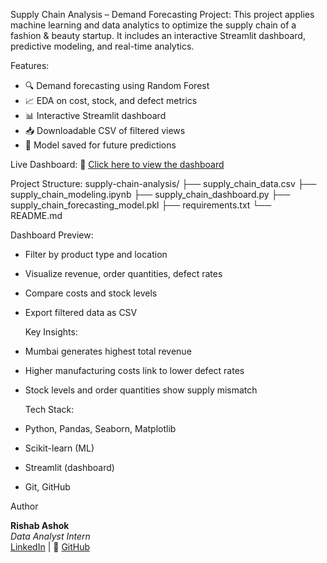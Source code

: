 Supply Chain Analysis – Demand Forecasting Project:
  This project applies machine learning and data analytics to optimize the supply chain of a fashion & beauty startup. It includes an interactive Streamlit dashboard, predictive modeling, and real-time analytics.

Features:
- 🔍 Demand forecasting using Random Forest
- 📈 EDA on cost, stock, and defect metrics
- 📊 Interactive Streamlit dashboard
- 📥 Downloadable CSV of filtered views
- 💾 Model saved for future predictions

Live Dashboard:
    🔗 [Click here to view the dashboard](https://bit.ly/rishab-scm-dashboard)


  Project Structure:
    supply-chain-analysis/
├── supply_chain_data.csv
├── supply_chain_modeling.ipynb
├── supply_chain_dashboard.py
├── supply_chain_forecasting_model.pkl
├── requirements.txt
└── README.md


  Dashboard Preview:
- Filter by product type and location
- Visualize revenue, order quantities, defect rates
- Compare costs and stock levels
- Export filtered data as CSV

  Key Insights:
- Mumbai generates highest total revenue
- Higher manufacturing costs link to lower defect rates
- Stock levels and order quantities show supply mismatch

  Tech Stack:
- Python, Pandas, Seaborn, Matplotlib
- Scikit-learn (ML)
- Streamlit (dashboard)
- Git, GitHub

 Author

**Rishab Ashok**  
_Data Analyst Intern_  
 [LinkedIn](https://www.linkedin.com/in/rishab-ashok-655932354/) | 🐙 [GitHub](https://github.com/rishabashok)


